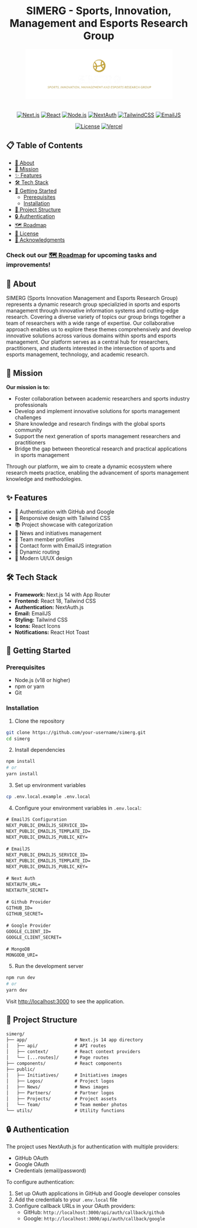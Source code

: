 <h1 align="center">SIMERG - Sports, Innovation, Management and Esports Research Group</h1>

<div align="center">
  <img src="public/Logos/SIMERG.png" alt="SIMERG Logo" width="400"/>
  <br />
  <br />
  
  [![Next.js](https://img.shields.io/badge/Built_with-Next.js_14-000000?style=plastic&logo=next.js&logoColor=white)](https://nextjs.org/)
  [![React](https://img.shields.io/badge/Powered_by-React_18-%2361DAFB?style=plastic&logo=react&logoColor=white)](https://reactjs.org/)
  [![Node.js](https://img.shields.io/badge/Node.js-v18.0.0-%23339933?style=plastic&logo=node.js&logoColor=white)](https://nodejs.org/)
  [![NextAuth](https://img.shields.io/badge/Secured_by-NextAuth.js-%23000000?style=plastic&logo=auth0&logoColor=white)](https://next-auth.js.org/)
  [![TailwindCSS](https://img.shields.io/badge/Styled_with-Tailwind_CSS-%2338B2AC?style=plastic&logo=tailwind-css&logoColor=white)](https://tailwindcss.com/)
  [![EmailJS](https://img.shields.io/badge/Emails_via-EmailJS-%23FF6B6B?style=plastic&logo=gmail&logoColor=white)](https://www.emailjs.com/)

[![License](https://img.shields.io/badge/License-MIT-%23A31F34?style=plastic)](LICENSE)
[![Vercel](https://img.shields.io/badge/Deployed_on-Vercel-%23000000?style=plastic&logo=vercel&logoColor=white)](https://vercel.com/)

</div>

## 📋 Table of Contents

- [🚀 About](#-about)
- [🎯 Mission](#-mission)
- [✨ Features](#-features)
- [🛠️ Tech Stack](#️-tech-stack)
- [📝 Getting Started](#-getting-started)
  - [Prerequisites](#prerequisites)
  - [Installation](#installation)
- [📁 Project Structure](#-project-structure)
- [🔒 Authentication](#-authentication)
- [🗺️ Roadmap](#️-roadmap)
- [📄 License](#-license)
- [🙏 Acknowledgments](#-acknowledgments)

### Check out our [🗺️ Roadmap](./ROADMAP.md) for upcoming tasks and improvements!

## 🚀 About

SIMERG (Sports Innovation Management and Esports Research Group) represents a dynamic research group specializied in sports and esports management through innovative information systems and cutting-edge research. Covering a diverse variety of topics our group brings together a team of researchers with a wide range of expertise. Our collaborative approach enables us to explore these themes comprehensively and develop innovative solutions across various domains within sports and esports management.
Our platform serves as a central hub for researchers, practitioners, and students interested in the intersection of sports and esports management, technology, and academic research.

## 🎯 Mission

**Our mission is to:**

- Foster collaboration between academic researchers and sports industry professionals
- Develop and implement innovative solutions for sports management challenges
- Share knowledge and research findings with the global sports community
- Support the next generation of sports management researchers and practitioners
- Bridge the gap between theoretical research and practical applications in sports management

Through our platform, we aim to create a dynamic ecosystem where research meets practice, enabling the advancement of sports management knowledge and methodologies.

## ✨ Features

- 🔐 Authentication with GitHub and Google
- 📱 Responsive design with Tailwind CSS
- 📚 Project showcase with categorization
- 📰 News and initiatives management
- 👥 Team member profiles
- 📧 Contact form with EmailJS integration
- 🔄 Dynamic routing
- 🎨 Modern UI/UX design

## 🛠️ Tech Stack

- **Framework:** Next.js 14 with App Router
- **Frontend:** React 18, Tailwind CSS
- **Authentication:** NextAuth.js
- **Email:** EmailJS
- **Styling:** Tailwind CSS
- **Icons:** React Icons
- **Notifications:** React Hot Toast

## 📝 Getting Started

### Prerequisites

- Node.js (v18 or higher)
- npm or yarn
- Git

### Installation

1. Clone the repository

```bash
git clone https://github.com/your-username/simerg.git
cd simerg
```

2. Install dependencies

```bash
npm install
# or
yarn install
```

3. Set up environment variables

```bash
cp .env.local.example .env.local
```

4. Configure your environment variables in `.env.local`:

```env
# EmailJS Configuration
NEXT_PUBLIC_EMAILJS_SERVICE_ID=
NEXT_PUBLIC_EMAILJS_TEMPLATE_ID=
NEXT_PUBLIC_EMAILJS_PUBLIC_KEY=

# EmailJS
NEXT_PUBLIC_EMAILJS_SERVICE_ID=
NEXT_PUBLIC_EMAILJS_TEMPLATE_ID=
NEXT_PUBLIC_EMAILJS_PUBLIC_KEY=

# Next Auth
NEXTAUTH_URL=
NEXTAUTH_SECRET=

# Github Provider
GITHUB_ID=
GITHUB_SECRET=

# Google Provider
GOOGLE_CLIENT_ID=
GOOGLE_CLIENT_SECRET=

# MongoDB
MONGODB_URI=
```

5. Run the development server

```bash
npm run dev
# or
yarn dev
```

Visit [http://localhost:3000](http://localhost:3000) to see the application.

## 📁 Project Structure

```
simerg/
├── app/                  # Next.js 14 app directory
│   ├── api/              # API routes
│   ├── context/          # React context providers
│   └── [...routes]/      # Page routes
├── components/           # React components
├── public/
│   ├── Initiatives/      # Initiatives images
│   ├── Logos/            # Project logos
│   ├── News/             # News images
│   ├── Partners/         # Partner logos
│   ├── Projects/         # Project assets
│   └── Team/             # Team member photos
└── utils/                # Utility functions
```

## 🔒 Authentication

The project uses NextAuth.js for authentication with multiple providers:

- GitHub OAuth
- Google OAuth
- Credentials (email/password)

To configure authentication:

1. Set up OAuth applications in GitHub and Google developer consoles
2. Add the credentials to your `.env.local` file
3. Configure callback URLs in your OAuth providers:
   - GitHub: `http://localhost:3000/api/auth/callback/github`
   - Google: `http://localhost:3000/api/auth/callback/google`
